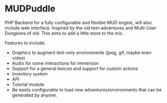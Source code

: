 # MUDPuddle
PHP Backend for a fully configurable and flexible MUD engine, will also include web interface. Inspired by the old text-adventures and Multi-User Dungeons of old. This aims to add a little more to the mix.

Features to include:
* Graphics to augment text-only environments (jpeg, gif, maybe even video)
* Audio for some interactions for immersion
* Support for a general lexicon and support for custom actions
* Inventory system
* API
* Tutorial module
* Be easily configurable to load new adventures/environments that can be generated by anyone.
